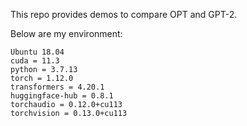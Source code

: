 This repo provides demos to compare OPT and GPT-2.

Below are my environment:
```
Ubuntu 18.04
cuda = 11.3
python = 3.7.13
torch = 1.12.0
transformers = 4.20.1
huggingface-hub = 0.8.1
torchaudio = 0.12.0+cu113
torchvision = 0.13.0+cu113
```
